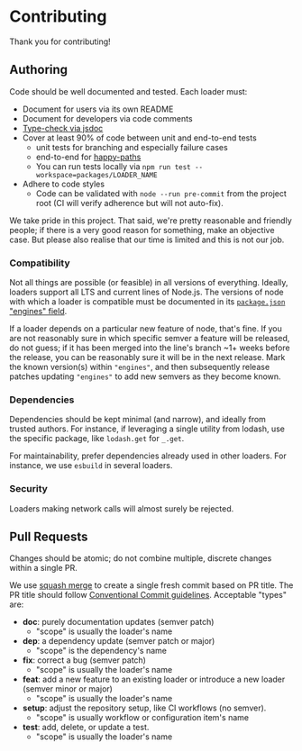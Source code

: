 # Contributing

Thank you for contributing!

## Authoring

Code should be well documented and tested. Each loader must:

* Document for users via its own README
* Document for developers via code comments
* [Type-check via jsdoc](https://www.typescriptlang.org/docs/handbook/jsdoc-supported-types.html)
* Cover at least 90% of code between unit and end-to-end tests
  * unit tests for branching and especially failure cases
  * end-to-end for [happy-paths](https://en.wikipedia.org/wiki/Happy_path)
  * You can run tests locally via `npm run test --workspace=packages/LOADER_NAME`
* Adhere to code styles
  * Code can be validated with `node --run pre-commit` from the project root (CI will verify adherence but will not auto-fix).

We take pride in this project. That said, we're pretty reasonable and friendly people; if there is a very good reason for something, make an objective case. But please also realise that our time is limited and this is not our job.

### Compatibility

Not all things are possible (or feasible) in all versions of everything. Ideally, loaders support all LTS and current lines of Node.js. The versions of node with which a loader is compatible must be documented in its [`package.json` "engines" field](https://docs.npmjs.com/cli/v11/configuring-npm/package-json#engines).

If a loader depends on a particular new feature of node, that's fine. If you are not reasonably sure in which specific semver a feature will be released, do not guess; if it has been merged into the line's branch ~1+ weeks before the release, you can be reasonably sure it will be in the next release. Mark the known version(s) within `"engines"`, and then subsequently release patches updating `"engines"` to add new semvers as they become known.

### Dependencies

Dependencies should be kept minimal (and narrow), and ideally from trusted authors. For instance, if leveraging a single utility from lodash, use the specific package, like `lodash.get` for `_.get`.

For maintainability, prefer dependencies already used in other loaders. For instance, we use `esbuild` in several loaders.

### Security

Loaders making network calls will almost surely be rejected.

## Pull Requests

Changes should be atomic; do not combine multiple, discrete changes within a single PR.

We use [squash merge](https://docs.github.com/en/enterprise-cloud@latest/pull-requests/collaborating-with-pull-requests/incorporating-changes-from-a-pull-request/about-pull-request-merges#merge-message-for-a-squash-merge) to create a single fresh commit based on PR title. The PR title should follow [Conventional Commit guidelines](https://www.conventionalcommits.org/en/v1.0.0/). Acceptable "types" are:

* **doc**: purely documentation updates (semver patch)
  * "scope" is usually the loader's name
* **dep**: a dependency update (semver patch or major)
  * "scope" is the dependency's name
* **fix**: correct a bug (semver patch)
  * "scope" is usually the loader's name
* **feat**: add a new feature to an existing loader or introduce a new loader (semver minor or major)
  * "scope" is usually the loader's name
* **setup**: adjust the repository setup, like CI workflows (no semver).
  * "scope" is usually workflow or configuration item's name
* **test**: add, delete, or update a test.
  * "scope" is usually the loader's name

